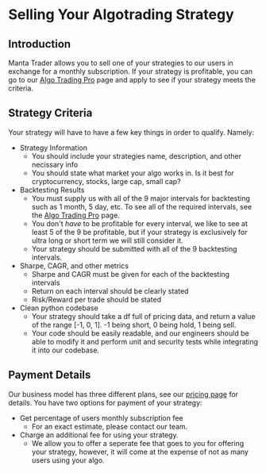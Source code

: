 # Selling Your Algotrading Strategy

## Introduction

Manta Trader allows you to sell one of your strategies to our users in exchange
for a monthly subscription. If your strategy is profitable, you can go to our
[Algo Trading Pro]('https://mantatrader.com/algotradingpro) page and apply to see
if your strategy meets the criteria.

## Strategy Criteria

Your strategy will have to have a few key things in order to qualify. Namely:

-   Strategy Information
    -   You should include your strategies name, description, and other necissary info
    -   You should state what market your algo works in. Is it best for cryptocurrency, stocks, large cap, small cap?
-   Backtesting Results
    -   You must supply us with all of the 9 major intervals for backtesting such as 1 month, 5 day, etc. To see all of the required intervals, see the [Algo Trading Pro]('https://mantatrader.com/algotradingpro') page.
    -   You don't _have_ to be profitable for every interval, we like to see at least 5 of the 9 be profitable, but if your strategy is exclusively for ultra long or short term we will still consider it.
    -   Your strategy should be submitted with all of the 9 backtesting intervals.
-   Sharpe, CAGR, and other metrics
    -   Sharpe and CAGR must be given for each of the backtesting intervals
    -   Return on each interval should be clearly stated
    -   Risk/Reward per trade should be stated
-   Clean python codebase
    -   Your strategy should take a df full of pricing data, and return a value of the range [-1, 0, 1]. -1 being short, 0 being hold, 1 being sell.
    -   Your code should be easily readable, and our engineers should be able to modify it
        and perform unit and security tests while integrating it into our codebase.

## Payment Details

Our business model has three different plans, see our [pricing page]('https://mantatrader.com/pricing') for details. You have two options for payment of your strategy:

-   Get percentage of users monthly subscription fee
    -   For an exact estimate, please contact our team.
-   Charge an additional fee for using your strategy.
    -   We allow you to offer a seperate fee that goes to you for offering your strategy, however, it will come at the expense of not as many users using your algo.
